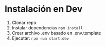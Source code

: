 # Instalación en Dev

1. Clonar repo
2. Instalar dependencias ```npm install```
3. Crear archivo .env basado en .env.template
4. Ejecutar: ```npm run start:dev```